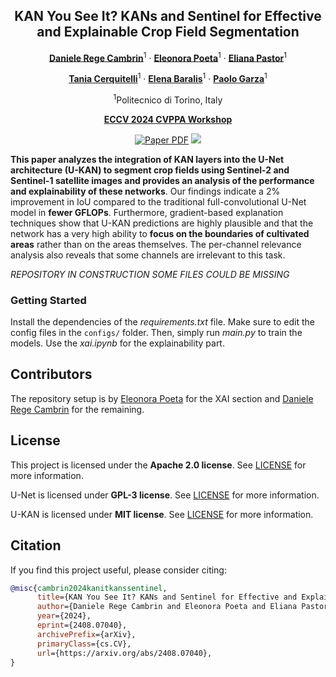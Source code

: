 <div align="center">
  
## KAN You See It? KANs and Sentinel for Effective and Explainable Crop Field Segmentation

[**Daniele Rege Cambrin**](https://darthreca.github.io/)<sup>1</sup> · [**Eleonora Poeta**](https://github.com/eleonorapoeta)<sup>1</sup> · [**Eliana Pastor**](https://elianap.github.io/)<sup>1</sup>

[**Tania Cerquitelli**](https://smartdata.polito.it/members/tania-cerquitelli)<sup>1</sup> · [**Elena Baralis**](https://smartdata.polito.it/members/elena-baralis/)<sup>1</sup> · [**Paolo Garza**](https://dbdmg.polito.it/dbdmg_web/people/paolo-garza/)<sup>1</sup>

<sup>1</sup>Politecnico di Torino, Italy

**[ECCV 2024 CVPPA Workshop](https://cvppa2024.github.io/)**

<a href="https://arxiv.org/abs/2408.07040"><img src='https://img.shields.io/badge/arXiv-KAN%20You%20See%20It-red' alt='Paper PDF'></a>
<a href='https://beta.source.coop/repositories/radiantearth/south-africa-crops-competition/description/'><img src='https://img.shields.io/badge/Source%20Cooperative-South%20Africa%20Crop%20Type-yellow'></a>
</div>

**This paper analyzes the integration of KAN layers into the U-Net architecture (U-KAN) to segment crop fields using Sentinel-2 and Sentinel-1 satellite images and provides an analysis of the performance and explainability of these networks**. Our findings indicate a 2% improvement in IoU compared to the traditional full-convolutional U-Net model in **fewer GFLOPs**. Furthermore, gradient-based explanation techniques show that U-KAN predictions are highly plausible and that the network has a very high ability to **focus on the boundaries of cultivated areas** rather than on the areas themselves. The per-channel relevance analysis also reveals that some channels are irrelevant to this task.

*REPOSITORY IN CONSTRUCTION SOME FILES COULD BE MISSING*

### Getting Started

Install the dependencies of the *requirements.txt* file. Make sure to edit the config files in the `configs/` folder. Then, simply run *main.py* to train the models.
Use the *xai.ipynb* for the explainability part.

## Contributors
The repository setup is by [Eleonora Poeta](https://github.com/eleonorapoeta) for the XAI section and [Daniele Rege Cambrin](https://github.com/DarthReca) for the remaining.

## License

This project is licensed under the **Apache 2.0 license**. See [LICENSE](LICENSE) for more information.

U-Net is licensed under **GPL-3 license**. See [LICENSE](models/UNET_LICENSE) for more information.

U-KAN is licensed under **MIT license**. See [LICENSE](models/UKAN_LICENSE) for more information.

## Citation

If you find this project useful, please consider citing:

```bibtex
@misc{cambrin2024kanitkanssentinel,
      title={KAN You See It? KANs and Sentinel for Effective and Explainable Crop Field Segmentation}, 
      author={Daniele Rege Cambrin and Eleonora Poeta and Eliana Pastor and Tania Cerquitelli and Elena Baralis and Paolo Garza},
      year={2024},
      eprint={2408.07040},
      archivePrefix={arXiv},
      primaryClass={cs.CV},
      url={https://arxiv.org/abs/2408.07040}, 
}
```
